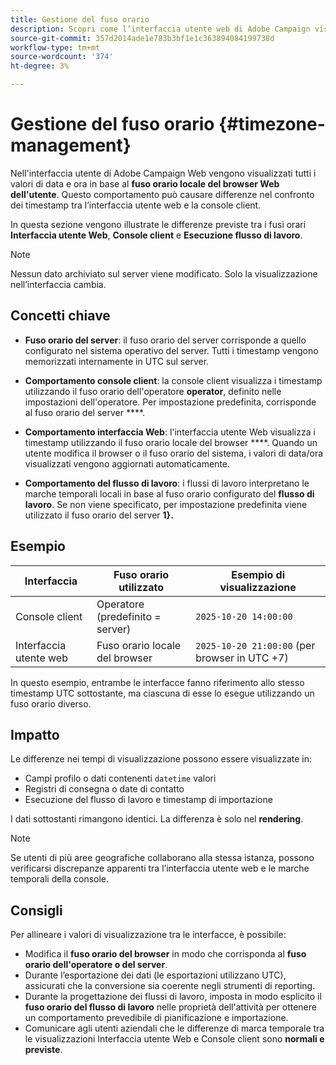 ```yaml
---
title: Gestione del fuso orario
description: Scopri come l’interfaccia utente web di Adobe Campaign visualizza i valori di data e ora in base ai fusi orari di browser, operatori, flussi di lavoro e server.
source-git-commit: 357d2014ade1e783b3bf1e1c363894084199738d
workflow-type: tm+mt
source-wordcount: '374'
ht-degree: 3%

---
```


# Gestione del fuso orario {#timezone-management}

Nell&#39;interfaccia utente di Adobe Campaign Web vengono visualizzati tutti i valori di data e ora in base al **fuso orario locale del browser Web dell&#39;utente**. Questo comportamento può causare differenze nel confronto dei timestamp tra l’interfaccia utente web e la console client.

In questa sezione vengono illustrate le differenze previste tra i fusi orari **Interfaccia utente Web**, **Console client** e **Esecuzione flusso di lavoro**.

>[!NOTE]
>
>Nessun dato archiviato sul server viene modificato. Solo la visualizzazione nell’interfaccia cambia.

## Concetti chiave

* **Fuso orario del server**: il fuso orario del server corrisponde a quello configurato nel sistema operativo del server. Tutti i timestamp vengono memorizzati internamente in UTC sul server.

* **Comportamento console client**: la console client visualizza i timestamp utilizzando il fuso orario dell&#39;operatore **operator**, definito nelle impostazioni dell&#39;operatore. Per impostazione predefinita, corrisponde al fuso orario del server ****.

* **Comportamento interfaccia Web**: l&#39;interfaccia utente Web visualizza i timestamp utilizzando il fuso orario locale del browser ****. Quando un utente modifica il browser o il fuso orario del sistema, i valori di data/ora visualizzati vengono aggiornati automaticamente.

* **Comportamento del flusso di lavoro**: i flussi di lavoro interpretano le marche temporali locali in base al fuso orario configurato del **flusso di lavoro**. Se non viene specificato, per impostazione predefinita viene utilizzato il fuso orario del server **1}.**

## Esempio

| Interfaccia | Fuso orario utilizzato | Esempio di visualizzazione |
|------------|----------------|-----------------|
| Console client | Operatore (predefinito = server) | `2025-10-20 14:00:00` |
| Interfaccia utente web | Fuso orario locale del browser | `2025-10-20 21:00:00` (per browser in UTC +7) |

In questo esempio, entrambe le interfacce fanno riferimento allo stesso timestamp UTC sottostante, ma ciascuna di esse lo esegue utilizzando un fuso orario diverso.

## Impatto

Le differenze nei tempi di visualizzazione possono essere visualizzate in:

* Campi profilo o dati contenenti `datetime` valori
* Registri di consegna o date di contatto
* Esecuzione del flusso di lavoro e timestamp di importazione

I dati sottostanti rimangono identici. La differenza è solo nel **rendering**.

>[!NOTE]
>
>Se utenti di più aree geografiche collaborano alla stessa istanza, possono verificarsi discrepanze apparenti tra l’interfaccia utente web e le marche temporali della console.

## Consigli

Per allineare i valori di visualizzazione tra le interfacce, è possibile:

* Modifica il **fuso orario del browser** in modo che corrisponda al **fuso orario dell&#39;operatore o del server**.
* Durante l’esportazione dei dati (le esportazioni utilizzano UTC), assicurati che la conversione sia coerente negli strumenti di reporting.
* Durante la progettazione dei flussi di lavoro, imposta in modo esplicito il **fuso orario del flusso di lavoro** nelle proprietà dell&#39;attività per ottenere un comportamento prevedibile di pianificazione e importazione.
* Comunicare agli utenti aziendali che le differenze di marca temporale tra le visualizzazioni Interfaccia utente Web e Console client sono **normali e previste**.
